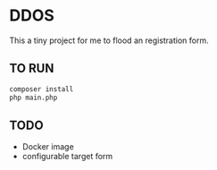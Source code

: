 # DDOS
This a tiny project for me to flood an registration form.

## TO RUN
```bash
composer install
php main.php
```

## TODO
- Docker image
- configurable target form
